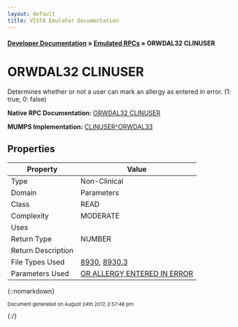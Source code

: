 ```yaml
---
layout: default
title: VISTA Emulator Documentation
---
```


#### [Developer Documentation](../index) &#187; [Emulated RPCs](TableOfContents) &#187; ORWDAL32 CLINUSER<br/>
# ORWDAL32 CLINUSER

Determines whether or not a user can mark an allergy as entered in error. (1: true, 0: false)

**Native RPC Documentation:** [ORWDAL32 CLINUSER](../VISTARPC/ORWDAL32_CLINUSER)

**MUMPS Implementation:** [CLINUSER^ORWDAL33](http://code.osehra.org/dox/Routine_ORWDAL33_source.html)

## Properties

Property | Value
--- | ---
Type | Non-Clinical
Domain | Parameters
Class | READ
Complexity | MODERATE
Uses | 
Return Type | NUMBER
Return Description | 
File Types Used | [8930](../VDM/Usr_Class-8930), [8930.3](../VDM/Usr_Class_Membership-8930_3)
Parameters Used | [OR ALLERGY ENTERED IN ERROR](../Parameters/OR_ALLERGY_ENTERED_IN_ERROR)


{::nomarkdown} <br/><p style="font-size: 11px">Document generated on August 24th 2017, 2:57:46 pm</p>{:/}